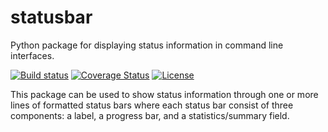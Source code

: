 # statusbar

Python package for displaying status information in command line interfaces.

[![Build status](https://img.shields.io/travis/mailund/statusbar.svg)](https://travis-ci.org/mailund/statusbar)
[![Coverage Status](https://img.shields.io/coveralls/mailund/statusbar.svg)](https://coveralls.io/github/mailund/statusbar)
[![License](https://img.shields.io/badge/license-GPL%20%28%3E=%203%29-brightgreen.svg?style=flat)](http://www.gnu.org/licenses/gpl-3.0.html)


This package can be used to show status information through one or more lines of formatted status bars where each status bar consist of three components: a label, a progress bar, and a statistics/summary field.
